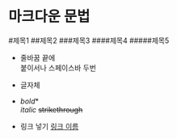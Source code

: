 # 마크다운 문법

#제목1
##제목2
###제목3
####제목4
#####제목5

* 줄바꿈
끝에 <br> 붙이서나 스페이스바 두번

* 글자체
* *bold**<br>
 _italic_
~~strikethrough~~

* 링크 넣기
[링크 이름](www.naver.com)
